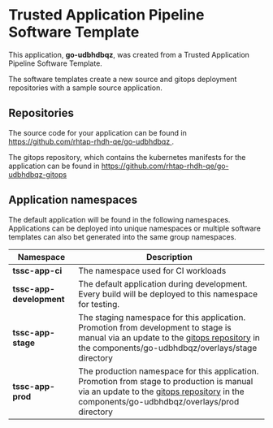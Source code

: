 # Trusted Application Pipeline Software Template

This application, **go-udbhdbqz**, was created from a Trusted Application Pipeline Software Template.

The software templates create a new source and gitops deployment repositories with a sample source application. 

## Repositories

The source code for your application can be found in [https://github.com/rhtap-rhdh-qe/go-udbhdbqz ](https://github.com/rhtap-rhdh-qe/go-udbhdbqz ).
 
The gitops repository, which contains the kubernetes manifests for the application can be found in 
[https://github.com/rhtap-rhdh-qe/go-udbhdbqz-gitops ](https://github.com/rhtap-rhdh-qe/go-udbhdbqz-gitops ) 

## Application namespaces 

The default application will be found in the following namespaces. Applications can be deployed into unique namespaces or multiple software templates can also bet generated into the same group namespaces.  

|  Namespace   |  Description   |  
| -------- | -------- |
| **tssc-app-ci** | The namespace used for CI workloads |
| **tssc-app-development** | The default application during development. Every build will be deployed to this namespace for testing. |
| **tssc-app-stage** | The staging namespace for this application. Promotion from development to stage is manual via an update to the [gitops repository](https://github.com/rhtap-rhdh-qe/go-udbhdbqz-gitops ) in the components/go-udbhdbqz/overlays/stage directory |
| **tssc-app-prod** | The production namespace for this application. Promotion from stage to production is manual via an update to the [gitops repository](https://github.com/rhtap-rhdh-qe/go-udbhdbqz-gitops ) in the components/go-udbhdbqz/overlays/prod directory |